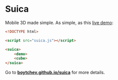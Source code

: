 # Suica

Mobile 3D made simple. As simple, as this [live demo](https://boytchev.github.io/suica/examples/minimal-example.html):


```html
<!DOCTYPE html>

<script src="suica.js"></script>

<suica>
    <demo>
    <cube>
</suica>
```

Go to [**boytchev.github.io/suica**](https://boytchev.github.io/suica/index.html) for more details.
